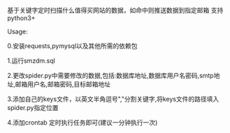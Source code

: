 基于关键字定时扫描什么值得买网站的数据，如命中则推送数据到指定邮箱
支持python3+

Usage:

0.安装requests,pymysql以及其他所需的依赖包

1.运行smzdm.sql

2.更改spider.py中需要修改的数据,包括:数据库地址,数据库用户名密码,smtp地址,邮箱用户名,邮箱密码,目标邮箱地址

3.添加自己的keys文件，以英文半角逗号","分割关键字,将keys文件的路径填入spider.py指定位置

4.添加crontab 定时执行任务即可(建议一分钟执行一次)

